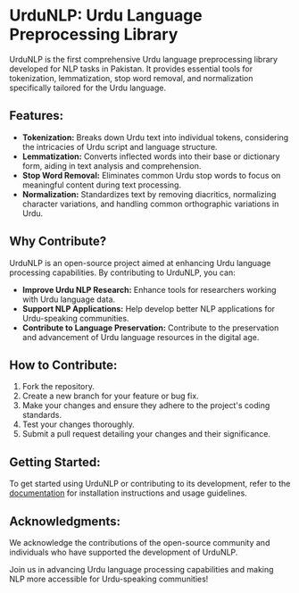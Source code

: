 # UrduNLP: Urdu Language Preprocessing Library

UrduNLP is the first comprehensive Urdu language preprocessing library developed for NLP tasks in Pakistan. It provides essential tools for tokenization, lemmatization, stop word removal, and normalization specifically tailored for the Urdu language.

## Features:
- **Tokenization:** Breaks down Urdu text into individual tokens, considering the intricacies of Urdu script and language structure.
- **Lemmatization:** Converts inflected words into their base or dictionary form, aiding in text analysis and comprehension.
- **Stop Word Removal:** Eliminates common Urdu stop words to focus on meaningful content during text processing.
- **Normalization:** Standardizes text by removing diacritics, normalizing character variations, and handling common orthographic variations in Urdu.

## Why Contribute?
UrduNLP is an open-source project aimed at enhancing Urdu language processing capabilities. By contributing to UrduNLP, you can:
- **Improve Urdu NLP Research:** Enhance tools for researchers working with Urdu language data.
- **Support NLP Applications:** Help develop better NLP applications for Urdu-speaking communities.
- **Contribute to Language Preservation:** Contribute to the preservation and advancement of Urdu language resources in the digital age.

## How to Contribute:
1. Fork the repository.
2. Create a new branch for your feature or bug fix.
3. Make your changes and ensure they adhere to the project's coding standards.
4. Test your changes thoroughly.
5. Submit a pull request detailing your changes and their significance.

## Getting Started:
To get started using UrduNLP or contributing to its development, refer to the [documentation](link-to-docs) for installation instructions and usage guidelines.

## Acknowledgments:
We acknowledge the contributions of the open-source community and individuals who have supported the development of UrduNLP.

Join us in advancing Urdu language processing capabilities and making NLP more accessible for Urdu-speaking communities!
